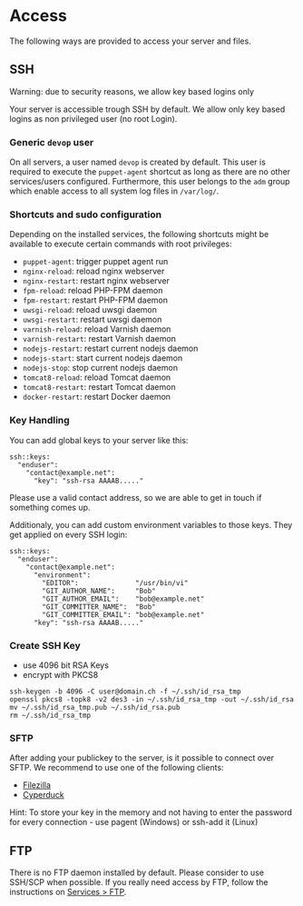# Access

The following ways are provided to access your server and files.

## SSH

Warning: due to security reasons, we allow key based logins only

Your server is accessible trough SSH by default. We allow only key based logins as non privileged user (no root Login).


### Generic `devop` user

On all servers, a user named `devop` is created by default. This user is required to execute the `puppet-agent` shortcut as long as there are no other services/users configured. Furthermore, this user belongs to the `adm` group which enable access to all system log files in `/var/log/`.


### Shortcuts and sudo configuration

Depending on the installed services, the following shortcuts might be available to execute certain commands with root privileges:

* `puppet-agent`: trigger puppet agent run
* `nginx-reload`: reload nginx webserver
* `nginx-restart`: restart nginx webserver
* `fpm-reload`: reload PHP-FPM daemon
* `fpm-restart`: restart PHP-FPM daemon
* `uwsgi-reload`: reload uwsgi daemon
* `uwsgi-restart`: restart uwsgi daemon
* `varnish-reload`: reload Varnish daemon
* `varnish-restart`: restart Varnish daemon
* `nodejs-restart`: restart current nodejs daemon
* `nodejs-start`: start current nodejs daemon
* `nodejs-stop`: stop current nodejs daemon
* `tomcat8-reload`: reload Tomcat daemon
* `tomcat8-restart`: restart Tomcat daemon
* `docker-restart`: restart Docker daemon


### Key Handling

You can add global keys to your server like this:

```
ssh::keys:
  "enduser":
    "contact@example.net":
      "key": "ssh-rsa AAAAB....."
```

Please use a valid contact address, so we are able to get in touch if something comes up.

Additionaly, you can add custom environment variables to those keys. They get applied on every SSH login:

```
ssh::keys:
  "enduser":
    "contact@example.net":
      "environment":
        "EDITOR":              "/usr/bin/vi"
        "GIT_AUTHOR_NAME":     "Bob"
        "GIT_AUTHOR_EMAIL":    "bob@example.net"
        "GIT_COMMITTER_NAME":  "Bob"
        "GIT_COMMITTER_EMAIL": "bob@example.net"
      "key": "ssh-rsa AAAAB....."
```

### Create SSH Key

* use 4096 bit RSA Keys
* encrypt with PKCS8

```
ssh-keygen -b 4096 -C user@domain.ch -f ~/.ssh/id_rsa_tmp
openssl pkcs8 -topk8 -v2 des3 -in ~/.ssh/id_rsa_tmp -out ~/.ssh/id_rsa
mv ~/.ssh/id_rsa_tmp.pub ~/.ssh/id_rsa.pub
rm ~/.ssh/id_rsa_tmp 
```

### SFTP

After adding your publickey to the server, is it possible to connect over SFTP.
We recommend to use one of the following clients:

* [Filezilla](https://filezilla-project.org)
* [Cyperduck](https://cyberduck.io)

Hint: To store your key in the memory and not having to enter the password for every connection -  use pagent (Windows) or ssh-add it (Linux)


## FTP

There is no FTP daemon installed by default. Please consider to use SSH/SCP when possible. If you really need access by FTP, follow the instructions on [Services > FTP](/services/ftp.md).

